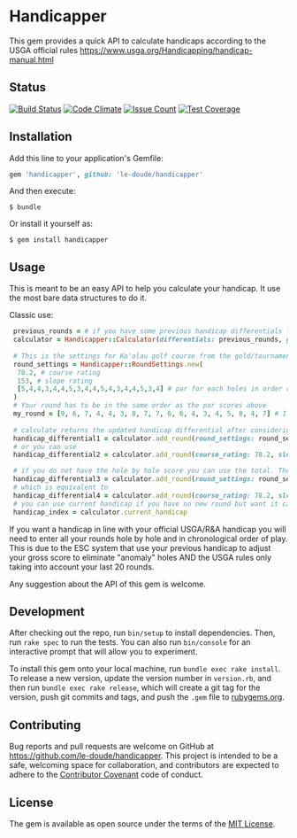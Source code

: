 # Handicapper

This gem provides a quick API to calculate handicaps according to the USGA official rules
https://www.usga.org/Handicapping/handicap-manual.html

## Status

[![Build Status](https://travis-ci.org/le-doude/handicapper.svg?branch=master)](https://travis-ci.org/le-doude/handicapper)
[![Code Climate](https://codeclimate.com/github/le-doude/handicapper/badges/gpa.svg)](https://codeclimate.com/github/le-doude/handicapper)
[![Issue Count](https://codeclimate.com/github/le-doude/handicapper/badges/issue_count.svg)](https://codeclimate.com/github/le-doude/handicapper)
[![Test Coverage](https://codeclimate.com/github/le-doude/handicapper/badges/coverage.svg)](https://codeclimate.com/github/le-doude/handicapper/coverage)


## Installation

Add this line to your application's Gemfile:

```ruby
gem 'handicapper', github: 'le-doude/handicapper'
```

And then execute:

    $ bundle

Or install it yourself as:

    $ gem install handicapper

## Usage

This is meant to be an easy API to help you calculate your handicap.
It use the most bare data structures to do it.

Classic use:

```ruby
 previous_rounds = # if you have some previous handicap differentials load them here in an Array
 calculator = Handicapper::Calculator(differentials: previous_rounds, gender: :male)
 
 # This is the settings for Ko'olau golf course from the gold/tournament tees.
 round_settings = Handicapper::RoundSettings.new(
  78.2, # course rating
  153, # slope rating
  [5,4,4,3,4,4,5,3,4,4,5,4,3,4,4,5,3,4] # par for each holes in order of play
 )
 # Your round has to be in the same order as the par scores above
 my_round = [9, 6, 7, 4, 4, 3, 8, 7, 7, 6, 6, 4, 3, 4, 5, 8, 4, 7] # I wish
 
 # calculate returns the updated handicap differential after considering the submitted round
 handicap_differential1 = calculator.add_round(round_settings: round_settings, scores: my_round)
 # or you can use
 handicap_differential2 = calculator.add_round(course_rating: 78.2, slope: 153, pars: [5,4,4,3,4,4,5,3,4,4,5,4,3,4,4,5,3,4], scores: my_round) 

 # if you do not have the hole by hole score you can use the total. The result might not be the same as with the official USGA calculations though if you did not adjust your total
 handicap_differential3 = calculator.add_round(round_settings: round_settings, adjusted_score: 132)
 # which is equivalent to
 handicap_differential4 = calculator.add_round(course_rating: 78.2, slope: 153, adjusted_score: 132) 
 # you can use current handicap if you have no new round but want it calculated
 handicap_index = calculator.current_handicap
```

If you want a handicap in line with your official USGA/R&A handicap you will need to enter all your rounds hole by hole and in chronological order of play. 
This is due to the ESC system that use your previous handicap to adjust your gross score to eliminate "anomaly" holes AND the USGA rules only taking into account your last 20 rounds.

Any suggestion about the API of this gem is welcome.

## Development

After checking out the repo, run `bin/setup` to install dependencies. Then, run `rake spec` to run the tests. You can also run `bin/console` for an interactive prompt that will allow you to experiment.

To install this gem onto your local machine, run `bundle exec rake install`. To release a new version, update the version number in `version.rb`, and then run `bundle exec rake release`, which will create a git tag for the version, push git commits and tags, and push the `.gem` file to [rubygems.org](https://rubygems.org).

## Contributing

Bug reports and pull requests are welcome on GitHub at https://github.com/le-doude/handicapper. This project is intended to be a safe, welcoming space for collaboration, and contributors are expected to adhere to the [Contributor Covenant](http://contributor-covenant.org) code of conduct.


## License

The gem is available as open source under the terms of the [MIT License](http://opensource.org/licenses/MIT).

